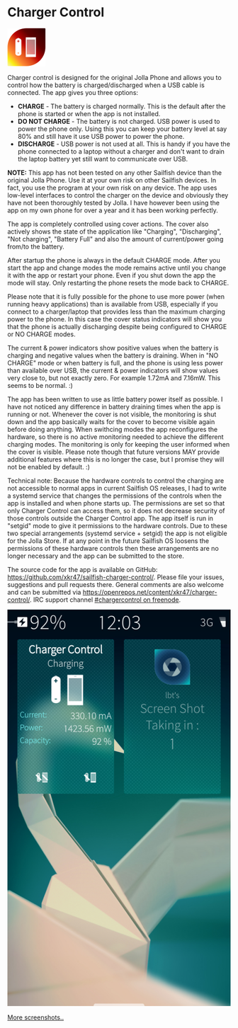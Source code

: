 # Charger Control

![logo](charger-control.png)

Charger control is designed for the original Jolla Phone and allows you to control how the battery is charged/discharged when a USB cable is connected. The app gives you three options:

* **CHARGE** - The battery is charged normally. This is the default after the phone is started or when the app is not installed.
* **DO NOT CHARGE** - The battery is not charged. USB power is used to power the phone only. Using this you can keep your battery level at say 80% and still have it use USB power to power the phone.
* **DISCHARGE** - USB power is not used at all. This is handy if you have the phone connected to a laptop without a charger and don't want to drain the laptop battery yet still want to communicate over USB.

**NOTE:** This app has not been tested on any other Sailfish device than the original Jolla Phone. Use it at your own risk on other Sailfish devices. In fact, you use the program at your own risk on any device. The app uses low-level interfaces to control the charger on the device and obviously they have not been thoroughly tested by Jolla. I have however been using the app on my own phone for over a year and it has been working perfectly.

The app is completely controlled using cover actions. The cover also actively shows the state of the application like "Charging", "Discharging", "Not charging", "Battery Full" and also the amount of current/power going from/to the battery.

After startup the phone is always in the default CHARGE mode. After you start the app and change modes the mode remains active until you change it with the app or restart your phone. Even if you shut down the app the mode will stay. Only restarting the phone resets the mode back to CHARGE.

Please note that it is fully possible for the phone to use more power (when running heavy applications) than is available from USB, especially if you connect to a charger/laptop that provides less than the maximum charging power to the phone. In this case the cover status indicators will show you that the phone is actually discharging despite being configured to CHARGE or NO CHARGE modes.

The current & power indicators show positive values when the battery is charging and negative values when the battery is draining. When in "NO CHARGE" mode or when battery is full, and the phone is using less power than available over USB, the current & power indicators will show values very close to, but not exactly zero. For example 1.72mA and 7.16mW. This seems to be normal. :)

The app has been written to use as little battery power itself as possible. I have not noticed any difference in battery draining times when the app is running or not. Whenever the cover is not visible, the monitoring is shut down and the app basically waits for the cover to become visible again before doing anything. When swithcing modes the app reconfigures the hardware, so there is no active monitoring needed to achieve the different charging modes. The monitoring is only for keeping the user informed when the cover is visible. Please note though that future versions MAY provide additional features where this is no longer the case, but I promise they will not be enabled by default. :)

Technical note: Because the hardware controls to control the charging are not accessible to normal apps in current Sailfish OS releases, I had to write a systemd service that changes the permissions of the controls when the app is installed and when phone starts up. The permissions are set so that only Charger Control can access them, so it does not decrease security of those controls outside the Charger Control app. The app itself is run in "setgid" mode to give it permissions to the hardware controls. Due to these two special arrangements (systemd service + setgid) the app is not eligible for the Jolla Store. If at any point in the future Sailfish OS loosens the permissions of these hardware controls then these arrangements are no longer necessary and the app can be submitted to the store.

The source code for the app is available on GitHub: https://github.com/xkr47/sailfish-charger-control/. Please file your issues, suggestions and pull requests there. General comments are also welcome and can be submitted via https://openrepos.net/content/xkr47/charger-control/. IRC support channel [#chargercontrol on freenode](http://webchat.freenode.net/?channels=%23chargercontrol).

![screenshot1](screenshots/20160706120322.png)

[More screenshots..](screenshots/)
